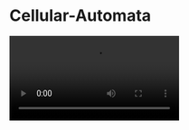 # Cellular-Automata

![Alt Text](https://github.com/Yug34/Cellular-Automata/blob/master/2020-07-10%2017-04-26.mkv)
